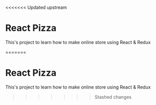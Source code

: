<<<<<<< Updated upstream
# React Pizza 
This's project to learn how to make online store using React & Redux


=======
# React Pizza 
This's project to learn how to make online store using React & Redux

>>>>>>> Stashed changes
